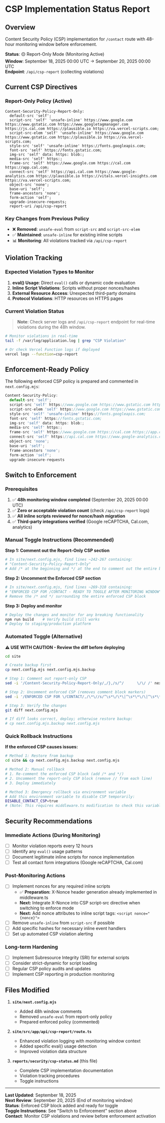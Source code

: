 # CSP Implementation Status Report

## Overview
Content Security Policy (CSP) implementation for `/contact` route with 48-hour monitoring window before enforcement.

**Status**: 🟡 Report-Only Mode (Monitoring Active)  
**Window**: September 18, 2025 00:00 UTC → September 20, 2025 00:00 UTC  
**Endpoint**: `/api/csp-report` (collecting violations)

## Current CSP Directives

### Report-Only Policy (Active)
```
Content-Security-Policy-Report-Only:
  default-src 'self';
  script-src 'self' 'unsafe-inline' https://www.google.com https://www.gstatic.com https://www.googletagmanager.com https://js.cal.com https://plausible.io https://va.vercel-scripts.com;
  script-src-elem 'self' 'unsafe-inline' https://www.google.com https://www.gstatic.com https://plausible.io https://va.vercel-scripts.com;
  style-src 'self' 'unsafe-inline' https://fonts.googleapis.com;
  font-src 'self' https://fonts.gstatic.com;
  img-src 'self' data: https: blob:;
  media-src 'self' https:;
  frame-src 'self' https://www.google.com https://cal.com https://app.cal.com;
  connect-src 'self' https://api.cal.com https://www.google-analytics.com https://plausible.io https://vitals.vercel-insights.com https://va.vercel-scripts.com;
  object-src 'none';
  base-uri 'self';
  frame-ancestors 'none';
  form-action 'self';
  upgrade-insecure-requests;
  report-uri /api/csp-report
```

### Key Changes from Previous Policy
- ❌ **Removed**: `unsafe-eval` from `script-src` and `script-src-elem`
- ✅ **Maintained**: `unsafe-inline` for existing inline scripts
- 📊 **Monitoring**: All violations tracked via `/api/csp-report`

## Violation Tracking

### Expected Violation Types to Monitor
1. **eval() Usage**: Direct `eval()` calls or dynamic code evaluation
2. **Inline Script Violations**: Scripts without proper nonces/hashes
3. **External Resource Access**: Unexpected third-party domains
4. **Protocol Violations**: HTTP resources on HTTPS pages

### Current Violation Status
> **Note**: Check server logs and `/api/csp-report` endpoint for real-time violations during the 48h window.

```bash
# Monitor violations in real-time
tail -f /var/log/application.log | grep "CSP Violation"

# Or check Vercel Function logs if deployed
vercel logs --function=csp-report
```

## Enforcement-Ready Policy

The following enforced CSP policy is prepared and commented in `next.config.mjs`:

```javascript
Content-Security-Policy:
  default-src 'self';
  script-src 'self' https://www.google.com https://www.gstatic.com https://www.googletagmanager.com https://js.cal.com https://plausible.io https://va.vercel-scripts.com;
  script-src-elem 'self' https://www.google.com https://www.gstatic.com https://plausible.io https://va.vercel-scripts.com;
  style-src 'self' 'unsafe-inline' https://fonts.googleapis.com;
  font-src 'self' https://fonts.gstatic.com;
  img-src 'self' data: https: blob:;
  media-src 'self' https:;
  frame-src 'self' https://www.google.com https://cal.com https://app.cal.com;
  connect-src 'self' https://api.cal.com https://www.google-analytics.com https://plausible.io https://vitals.vercel-insights.com https://va.vercel-scripts.com;
  object-src 'none';
  base-uri 'self';
  frame-ancestors 'none';
  form-action 'self';
  upgrade-insecure-requests
```

## Switch to Enforcement

### Prerequisites
1. ✅ **48h monitoring window completed** (September 20, 2025 00:00 UTC)
2. ✅ **Zero or acceptable violation count** (check `/api/csp-report` logs)
3. ✅ **All inline scripts reviewed for nonce/hash migration**
4. ✅ **Third-party integrations verified** (Google reCAPTCHA, Cal.com, analytics)

### Manual Toggle Instructions (Recommended)

**Step 1: Comment out the Report-Only CSP section**
```bash
# In site/next.config.mjs, find lines ~242-267 containing:
# "Content-Security-Policy-Report-Only"
# Add /* at the beginning and */ at the end to comment out the entire block
```

**Step 2: Uncomment the Enforced CSP section**
```bash
# In site/next.config.mjs, find lines ~269-310 containing:
# "ENFORCED CSP FOR /CONTACT - READY TO TOGGLE AFTER MONITORING WINDOW"
# Remove the /* and */ surrounding the entire enforced CSP block
```

**Step 3: Deploy and monitor**
```bash
# Deploy the changes and monitor for any breaking functionality
npm run build    # Verify build still works
# Deploy to staging/production platform
```

### Automated Toggle (Alternative)

**⚠️ USE WITH CAUTION - Review the diff before deploying**

```bash
cd site

# Create backup first
cp next.config.mjs next.config.mjs.backup

# Step 1: Comment out report-only CSP
sed -i '/Content-Security-Policy-Report-Only/,/},/s/^/      \/\/ /' next.config.mjs

# Step 2: Uncomment enforced CSP (removes comment block markers)
sed -i '/ENFORCED CSP FOR \/CONTACT/,/\*\//s/^\s*\/\*\|^\s*\*\/\|^\s*\*\s*//g' next.config.mjs

# Step 3: Verify the changes
git diff next.config.mjs

# If diff looks correct, deploy; otherwise restore backup:
# cp next.config.mjs.backup next.config.mjs
```

### Quick Rollback Instructions

**If the enforced CSP causes issues:**

```bash
# Method 1: Restore from backup
cd site && cp next.config.mjs.backup next.config.mjs

# Method 2: Manual rollback
# 1. Re-comment the enforced CSP block (add /* and */)
# 2. Uncomment the report-only CSP block (remove // from each line)
# 3. Deploy immediately

# Method 3: Emergency rollback via environment variable
# Add this environment variable to disable CSP temporarily:
DISABLE_CONTACT_CSP=true
# (Note: This requires middleware.ts modification to check this variable)
```

## Security Recommendations

### Immediate Actions (During Monitoring)
- [ ] Monitor violation reports every 12 hours
- [ ] Identify any `eval()` usage patterns
- [ ] Document legitimate inline scripts for nonce implementation
- [ ] Test all contact form integrations (Google reCAPTCHA, Cal.com)

### Post-Monitoring Actions
- [ ] Implement nonces for any required inline scripts
  - ✅ **Preparation:** X-Nonce header generation already implemented in middleware.ts
  - **Next:** Integrate X-Nonce into CSP script-src directive when switching to enforce mode
  - **Next:** Add nonce attributes to inline script tags: `<script nonce="{nonce}">`
- [ ] Remove `unsafe-inline` from `script-src` if possible
- [ ] Add specific hashes for necessary inline event handlers
- [ ] Set up automated CSP violation alerting

### Long-term Hardening
- [ ] Implement Subresource Integrity (SRI) for external scripts
- [ ] Consider strict-dynamic for script loading
- [ ] Regular CSP policy audits and updates
- [ ] Implement CSP reporting in production monitoring

## Files Modified

1. **`site/next.config.mjs`**
   - Added 48h window comments
   - Removed `unsafe-eval` from report-only policy
   - Prepared enforced policy (commented)

2. **`site/src/app/api/csp-report/route.ts`**
   - Enhanced violation logging with monitoring window context
   - Added specific eval() usage detection
   - Improved violation data structure

3. **`reports/security/csp-status.md`** (this file)
   - Complete CSP implementation documentation
   - Violation tracking procedures
   - Toggle instructions

---

**Last Updated**: September 18, 2025  
**Next Review**: September 20, 2025 (End of monitoring window)  
**Status**: Enforced CSP block added and ready for toggle  
**Toggle Instructions**: See "Switch to Enforcement" section above  
**Contact**: Monitor CSP violations and review before enforcement activation